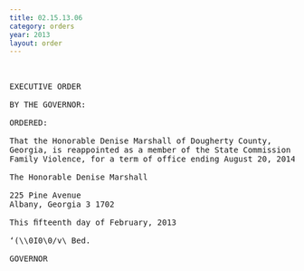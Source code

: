 ```yaml
---
title: 02.15.13.06
category: orders
year: 2013
layout: order
---
```


<pre> 

EXECUTIVE ORDER

BY THE GOVERNOR:

ORDERED:

That the Honorable Denise Marshall of Dougherty County,
Georgia, is reappointed as a member of the State Commission on
Family Violence, for a term of office ending August 20, 2014.

The Honorable Denise Marshall

225 Pine Avenue
Albany, Georgia 3 1702

This ﬁfteenth day of February, 2013

‘(\\0I0\0/v\ Bed.

GOVERNOR

</pre>
